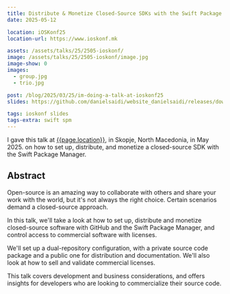 ```yaml
---
title: Distribute & Monetize Closed-Source SDKs with the Swift Package Manager
date: 2025-05-12

location: iOSKonf25
location-url: https://www.ioskonf.mk

assets: /assets/talks/25/2505-ioskonf/
image: /assets/talks/25/2505-ioskonf/image.jpg
image-show: 0
images:
  - group.jpg
  - trio.jpg

post: /blog/2025/03/25/im-doing-a-talk-at-ioskonf25
slides: https://github.com/danielsaidi/website_danielsaidi/releases/download/talks/2505-iOSKonf-Slides.pdf

tags: ioskonf slides
tags-extra: swift spm
---
```


I gave this talk at [{{page.location}}]({{page.location-url}}), in Skopje, North Macedonia, in May 2025. on how to set up, distribute, and monetize a closed-source SDK with the Swift Package Manager.


## Abstract

Open-source is an amazing way to collaborate with others and share your work with the world, but it's not always the right choice. Certain scenarios demand a closed-source approach.

In this talk, we'll take a look at how to set up, distribute and monetize closed-source software with GitHub and the Swift Package Manager, and control access to commercial software with licenses.

We'll set up a dual-repository configuration, with a private source code package and a public one for distribution and documentation. We'll also look at how to sell and validate commercial licenses.

This talk covers development and business considerations, and offers insights for developers who are looking to commercialize their source code.